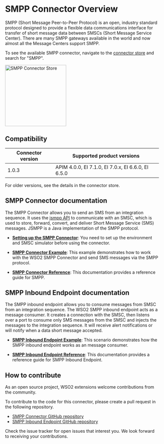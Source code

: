 # SMPP Connector Overview

SMPP (Short Message Peer-to-Peer Protocol) is an open, industry standard protocol designed to provide a flexible data communications interface for transfer of short message data between SMSCs (Short Message Service Center). There are many SMPP gateways available in the world and now almost all the Message Centers support SMPP. 

To see the available SMPP connector, navigate to the [connector store](https://store.wso2.com/store/assets/esbconnector/list) and search for "SMPP".

<img src="{{base_path}}/assets/img/integrate/connectors/smpp-store.png" title="SMPP Connector Store" width="200" alt="SMPP Connector Store"/>

## Compatibility

| Connector version | Supported product versions |
| ------------- |------------- |
|  1.0.3        |  APIM 4.0.0, EI 7.1.0, EI 7.0.x, EI 6.6.0, EI 6.5.0 |

For older versions, see the details in the connector store.

## SMPP Connector documentation

The SMPP Connector allows you to send an SMS from an integration sequence. It uses the [jsmpp API](https://jsmpp.org/) to communicate with an SMSC, which is used to store, forward, convert, and deliver Short Message Service (SMS) messages. JSMPP is a Java implementation of the SMPP protocol. 

* **[Setting up the SMPP Connector]({{base_path}}/reference/smpp-connector/smpp-connector-configuration/)**: You need to set up the environment and SMSC simulator before using the connector.

* **[SMPP Connector Example]({{base_path}}/reference/smpp-connector/smpp-connector-example/)**: This example demonstrates how to work with the WSO2 SMPP Connector and send SMS messages via the SMPP protocol. 

* **[SMPP Connector Reference]({{base_path}}/reference/smpp-connector/smpp-connector-config/)**: This documentation provides a reference guide for SMPP.

## SMPP Inbound Endpoint documentation

The SMPP inbound endpoint allows you to consume messages from SMSC from an integration sequence. The WSO2 SMPP inbound endpoint acts as a message consumer. It creates a connection with the SMSC, then listens over a port to consume only SMS messages from the SMSC and injects the messages to the integration sequence. It will receive alert notifications or will notify when a data short message accepted.

* **[SMPP Inbound Endpoint Example]({{base_path}}/reference/smpp-connector/smpp-inbound-endpoint-example/)**: This scenario demonstrates how the SMPP inbound endpoint works as an message consumer. 

* **[SMPP Inbound Endpoint Reference]({{base_path}}/reference/smpp-connector/smpp-inbound-endpoint-config/)**: This documentation provides a reference guide for SMPP Inbound Endpoint.

## How to contribute

As an open source project, WSO2 extensions welcome contributions from the community. 

To contribute to the code for this connector, please create a pull request in the following repository. 

* [SMPP Connector GitHub repository](https://github.com/wso2-extensions/esb-connector-smpp)
* [SMPP Inbound Endpoint GitHub repository](https://github.com/wso2-extensions/esb-inbound-smpp)

Check the issue tracker for open issues that interest you. We look forward to receiving your contributions.

